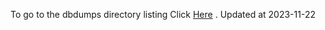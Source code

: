 To go to the dbdumps directory listing Click [Here](https://ipfs.io/ipfs/bafkreiell2mjod2qlpmkq4a43ocda6754eciw2zgqosvvugzsgzfckaxua) . Updated at 2023-11-22